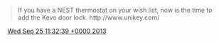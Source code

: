 > If you have a NEST thermostat on your wish list, now is the time to add the Kevo door lock\. http://www\.unikey\.com/

<img src="../../media/tweet.ico" width="12" /> [Wed Sep 25 11:32:39 +0000 2013](https://twitter.com/DromerDenker/status/382829999784730624)